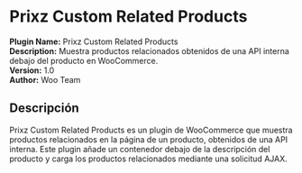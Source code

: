 # Prixz Custom Related Products

**Plugin Name:** Prixz Custom Related Products  
**Description:** Muestra productos relacionados obtenidos de una API interna debajo del producto en WooCommerce.  
**Version:** 1.0  
**Author:** Woo Team  

## Descripción

Prixz Custom Related Products es un plugin de WooCommerce que muestra productos relacionados en la página de un producto, obtenidos de una API interna. Este plugin añade un contenedor debajo de la descripción del producto y carga los productos relacionados mediante una solicitud AJAX.
